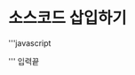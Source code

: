 # 소스코드 삽입하기

'''javascript
<script>
let now = new Date();
let display = new.tolocaletimestring();
document.write('현재시각은 ${display}입니다.');
</script>
'''
입력끝

